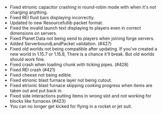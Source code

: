 - Fixed etrionic capacitor crashing in round-robin mode with when it's not charging anything.
- Fixed REI fluid bars displaying incorrectly.
- Updated to new Resourcefullib packet format.
- Fixed the invalid launch text displaying to players even in correct dimensions on servers.
- Fixed Planet Data not being send to players when joining forge servers.
- Added ServerboundLandPacket validation. (#427)
- Fixed old worlds not being compatible after updating. If you've created a new world in 1.15.7 or 1.15.8, There is a chance it'll break. But old worlds should work fine.
- Fixed crash when loading chunk with ticking pipes. (#428)
- Fixed REI crash (#421)
- Fixed cheese not being edible.
- Fixed etrionic blast furnace layer not being cutout.
- Fixed etrionic blast furnace skipping cooking progress when items are taken out and put back in.
- Fixed side interactions putting items in wrong slot and not working for blocks like furnaces (#423)
- You can no longer get kicked for flying in a rocket or jet suit.